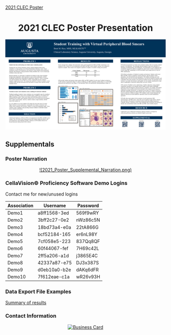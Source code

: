 [2021 CLEC Poster](2021_CLEC_Poster.png)

<div align="center">  
  
# 2021 CLEC Poster Presentation
  
<a href="2021_CLEC_Poster.pdf">![2021 CLEC Poster](2021_CLEC_Poster.png)</a>
  
</div> 


## Supplementals

### Poster Narration

<div align="center">  
  
<a href="https://youtu.be/yWh9SCFhIjU">![2021_Poster_Supplemental_Narration.png)</a>
  
</div>

  
### CellaVision&copy; Proficiency Software Demo Logins 

Contact me for new/unused logins

<div align="center">  
  
Association | Username | Password
----------- | -------- | ---------
Demo1 | a8ff1568-3ed | 569f9wRY
Demo2 | 3bff2c27-0e2 | nWz86c5N
Demo3 | 18bd73a4-e0a | 22tA866G
Demo4 | bcf52184-165 | er6nL98Y
Demo5 | 7cf058e5-223 | 837Qq8QF
Demo6 | 60f44067-fef | 7H69c42L
Demo7 | 2ff5a206-a1d | j3865E4C
Demo8 | 42337a87-e75 | DJ3x387S
Demo9 | d0eb10a0-b2e | dAKq6dFR
Demo10 | 7f612eae-c1a | wR26v93H

</div>
  
 
### Data Export File Examples

[Summary of results](https://brettmrice.com/2021-CLEC/)

### Contact Information

<div align="center">  
  
<a href="mailto:brrice@augusta.edu">![Business Card](https://brettmrice.com/2021-CLEC/Business_Card.png)</a>
  
</div>
